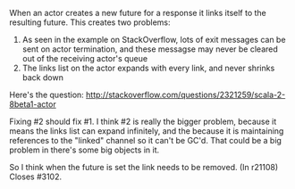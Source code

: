 When an actor creates a new future for a response it links itself to the resulting future.  This creates two problems:
 1. As seen in the example on StackOverflow, lots of exit messages can be sent on actor termination, and these messagse may never be cleared out of the receiving actor's queue
 2. The links list on the actor expands with every link, and never shrinks back down

Here's the question:
http://stackoverflow.com/questions/2321259/scala-2-8beta1-actor

Fixing #2 should fix #1.  I think #2 is really the bigger problem, because it means the links list can expand infinitely, and the because it is maintaining references to the "linked" channel so it can't be GC'd.  That could be a big problem in there's some big objects in it.

So I think when the future is set the link needs to be removed.
(In r21108) Closes #3102.
